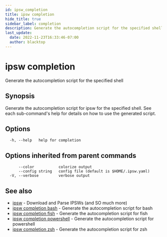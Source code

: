 ```yaml
---
id: ipsw_completion
title: ipsw completion
hide_title: true
sidebar_label: completion
description: Generate the autocompletion script for the specified shell
last_update:
  date: 2022-11-23T16:33:46-07:00
  author: blacktop
---
```

# ipsw completion

Generate the autocompletion script for the specified shell

## Synopsis

Generate the autocompletion script for ipsw for the specified shell.
See each sub-command's help for details on how to use the generated script.


## Options

```
  -h, --help   help for completion
```

## Options inherited from parent commands

```
      --color           colorize output
      --config string   config file (default is $HOME/.ipsw.yaml)
  -V, --verbose         verbose output
```

## See also

* [ipsw](/docs/cli/completion/ipsw)	 - Download and Parse IPSWs (and SO much more)
* [ipsw completion bash](/docs/cli/completion/ipsw_completion_bash)	 - Generate the autocompletion script for bash
* [ipsw completion fish](/docs/cli/completion/ipsw_completion_fish)	 - Generate the autocompletion script for fish
* [ipsw completion powershell](/docs/cli/completion/ipsw_completion_powershell)	 - Generate the autocompletion script for powershell
* [ipsw completion zsh](/docs/cli/completion/ipsw_completion_zsh)	 - Generate the autocompletion script for zsh

